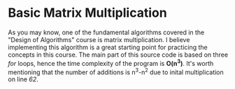 # Basic Matrix Multiplication
As you may know, one of the fundamental algorithms covered in the "Design of Algorithms" course is matrix multiplication. I believe implementing this algorithm is a great starting point for practicing the concepts in this course.
The main part of this source code is based on three *for* loops, hence the time complexity of the program is **O(n<sup>3</sup>)**. It's worth mentioning that the number of additions is n<sup>3</sup>-n<sup>2</sup> due to inital 
multiplication on line *62*.
